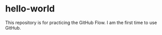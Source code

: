 # hello-world
This repository is for practicing the GitHub Flow.
I am the first time to use GitHub.
